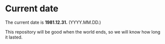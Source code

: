 # Current date

The current date is **1981.12.31.** (YYYY.MM.DD.)

This repository will be good when the world ends, so we will know how long it lasted.